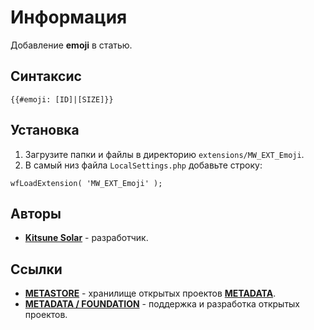# Информация

Добавление **emoji** в статью.

## Синтаксис

```
{{#emoji: [ID]|[SIZE]}}
```

## Установка

1. Загрузите папки и файлы в директорию `extensions/MW_EXT_Emoji`.
2. В самый низ файла `LocalSettings.php` добавьте строку:

```
wfLoadExtension( 'MW_EXT_Emoji' );
```

## Авторы

- [**Kitsune Solar**](https://kitsune.solar/) - разработчик.

## Ссылки

- [**METASTORE**](https://metastore.pro/) - хранилище открытых проектов [**METADATA**](https://metadata.foundation/).
- [**METADATA / FOUNDATION**](https://metadata.foundation/) - поддержка и разработка открытых проектов.
